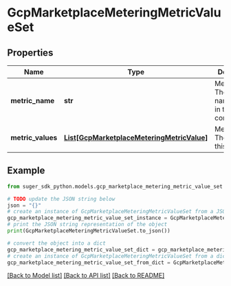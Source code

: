 # GcpMarketplaceMeteringMetricValueSet


## Properties

Name | Type | Description | Notes
------------ | ------------- | ------------- | -------------
**metric_name** | **str** | MetricName: The metric name defined in the service configuration. | [optional] 
**metric_values** | [**List[GcpMarketplaceMeteringMetricValue]**](GcpMarketplaceMeteringMetricValue.md) | MetricValues: The values in this metric. | [optional] 

## Example

```python
from suger_sdk_python.models.gcp_marketplace_metering_metric_value_set import GcpMarketplaceMeteringMetricValueSet

# TODO update the JSON string below
json = "{}"
# create an instance of GcpMarketplaceMeteringMetricValueSet from a JSON string
gcp_marketplace_metering_metric_value_set_instance = GcpMarketplaceMeteringMetricValueSet.from_json(json)
# print the JSON string representation of the object
print(GcpMarketplaceMeteringMetricValueSet.to_json())

# convert the object into a dict
gcp_marketplace_metering_metric_value_set_dict = gcp_marketplace_metering_metric_value_set_instance.to_dict()
# create an instance of GcpMarketplaceMeteringMetricValueSet from a dict
gcp_marketplace_metering_metric_value_set_from_dict = GcpMarketplaceMeteringMetricValueSet.from_dict(gcp_marketplace_metering_metric_value_set_dict)
```
[[Back to Model list]](../README.md#documentation-for-models) [[Back to API list]](../README.md#documentation-for-api-endpoints) [[Back to README]](../README.md)


